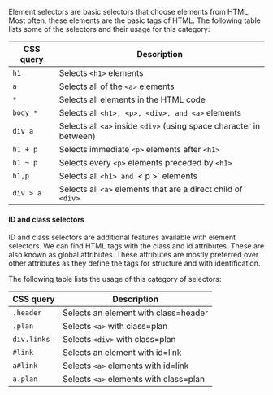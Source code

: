 Element selectors are basic selectors that choose elements from HTML. Most often, these elements are the basic tags of HTML. The following table lists some of the selectors and their usage for this category:

CSS query | Description
--- | ---
`h1` | Selects `<h1>` elements
`a` | Selects all of the `<a>` elements
`*` | Selects all elements in the HTML code
`body *` | Selects all `<h1>, <p>, <div>, and <a>` elements
`div a` | Selects all `<a>` inside `<div>` (using space character in between)
`h1 + p` | Selects immediate `<p>` elements after `<h1>`
`h1 ~ p` | Selects every `<p>` elements preceded by `<h1>`
`h1,p` | Selects all `<h1> and `< p >` elements
`div > a` | Selects all `<a>` elements that are a direct child of `<div>`

#### ID and class selectors
ID and class selectors are additional features available with element selectors. We can find HTML tags with the class and id attributes. These are also known as global attributes. These attributes are mostly preferred over other attributes as they define the tags for structure and with identification.

The following table lists the usage of this category of selectors:

CSS query | Description
--- | ---
`.header` | Selects an element with class=header
`.plan` | Selects `<a>` with class=plan
`div.links` | Selects `<div>` with class=plan
`#link` | Selects an element with id=link
`a#link` | Selects `<a>` elements with id=link
`a.plan` | Selects `<a>` elements with class=plan